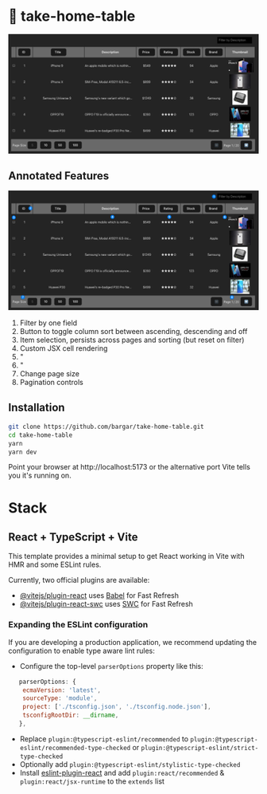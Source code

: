 # 🧮 take-home-table

![take-home-table](take-home-table.png)

## Annotated Features

![take-home-table annotated](take-home-table-annotated.png)

1. Filter by one field
2. Button to toggle column sort between ascending, descending and off
3. Item selection, persists across pages and sorting (but reset on filter)
4. Custom JSX cell rendering
5. "
6. "
7. Change page size
8. Pagination controls

## Installation



```bash
git clone https://github.com/bargar/take-home-table.git
cd take-home-table
yarn
yarn dev
```

Point your browser at http://localhost:5173 or the alternative port Vite tells you it's running on. 

# Stack

## React + TypeScript + Vite

This template provides a minimal setup to get React working in Vite with HMR and some ESLint rules.

Currently, two official plugins are available:

- [@vitejs/plugin-react](https://github.com/vitejs/vite-plugin-react/blob/main/packages/plugin-react/README.md) uses [Babel](https://babeljs.io/) for Fast Refresh
- [@vitejs/plugin-react-swc](https://github.com/vitejs/vite-plugin-react-swc) uses [SWC](https://swc.rs/) for Fast Refresh

### Expanding the ESLint configuration

If you are developing a production application, we recommend updating the configuration to enable type aware lint rules:

- Configure the top-level `parserOptions` property like this:

```js
   parserOptions: {
    ecmaVersion: 'latest',
    sourceType: 'module',
    project: ['./tsconfig.json', './tsconfig.node.json'],
    tsconfigRootDir: __dirname,
   },
```

- Replace `plugin:@typescript-eslint/recommended` to `plugin:@typescript-eslint/recommended-type-checked` or `plugin:@typescript-eslint/strict-type-checked`
- Optionally add `plugin:@typescript-eslint/stylistic-type-checked`
- Install [eslint-plugin-react](https://github.com/jsx-eslint/eslint-plugin-react) and add `plugin:react/recommended` & `plugin:react/jsx-runtime` to the `extends` list
